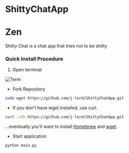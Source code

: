 # ShittyChatApp
# Zen
Shitty Chat is a chat app that tries not to be shitty

### Quick Install Procedure 
1. Open terminal 

![Term](https://user-images.githubusercontent.com/16051733/177457895-1600ca03-1ebb-4444-855c-f340526f8d50.png)

- Fork Repository
```bash 
sudo wget https://github.com/j-lord/ShittyChatApp.git
````
- If you don't have wget installed, use curl. 
```bash 
curl -LOk https://github.com/j-lord/ShittyChatApp.git
````
...eventually you'll want to install [Homebrew](http://brew.sh) and [wget](http://stackoverflow.com/a/17094214).

- Start application
```bash 
python main.py 
```

